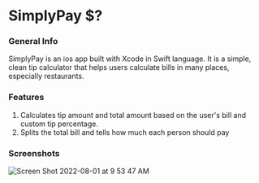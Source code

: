 # SimplyPay $?





### General Info
SimplyPay is an ios app built with Xcode in Swift language. It is a simple, clean tip calculator that helps users calculate bills in many places, especially restaurants.

### Features
1. Calculates tip amount and total amount based on the user's bill and custom tip percentage.
2. Splits the total bill and tells how much each person should pay 

### Screenshots
![Screen Shot 2022-08-01 at 9 53 47 AM](https://user-images.githubusercontent.com/95491541/182053457-ef648b00-4d19-4d27-9f47-9c28c74b5aa6.png)
